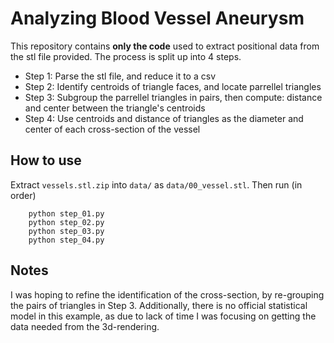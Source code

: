 # Analyzing Blood Vessel Aneurysm

This repository contains **only the code** used to extract positional data from the stl file provided.
The process is split up into 4 steps.

- Step 1: Parse the stl file, and reduce it to a csv
- Step 2: Identify centroids of triangle faces, and locate parrellel triangles
- Step 3: Subgroup the parrellel triangles in pairs, then compute: distance and center between the triangle's centroids
- Step 4: Use centroids and distance of triangles as the diameter and center of each cross-section of the vessel


## How to use
Extract `vessels.stl.zip` into `data/` as `data/00_vessel.stl`.
Then run (in order)

```
    python step_01.py
    python step_02.py
    python step_03.py
    python step_04.py
```

## Notes
I was hoping to refine the identification of the cross-section, by re-grouping the pairs of triangles in Step 3. Additionally, there is no official statistical model in this example, as due to lack of time I was focusing on getting the data needed from the 3d-rendering.